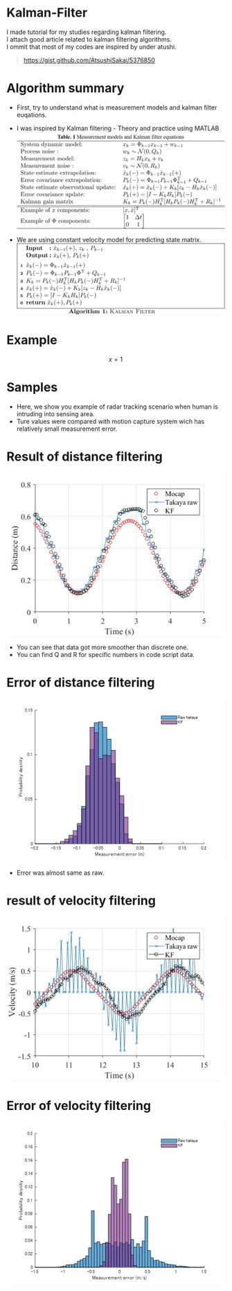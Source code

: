 <script src='https://cdnjs.cloudflare.com/ajax/libs/mathjax/2.7.2/MathJax.js?config=TeX-MML-AM_CHTML'></script>
# Kalman-Filter
I made tutorial for my studies regarding kalman filtering.  
I attach good article related to kalman filtering algorithms.  
I ommit that most of my codes are inspired by under atushi.  
>https://gist.github.com/AtsushiSakai/5376850

# Algorithm summary
* First, try to understand what is measurement models and kalman filter euqations.
* I was inspired by Kalman filtering - Theory and practice using MATLAB
![Kalman_table](/images/table.jpg)

* We are using constant velocity model for predicting state matrix.  
![Kalman_algorithm](/images/al.jpg)

# Example
$$x = 1$$ 

# Samples
* Here,  we show you example of radar tracking scenario when human is intruding into sensing area.
* Ture values were compared with motion capture system wich has relatively small measurement error.

# Result of distance filtering
![Kalman_distance](/images/kalman_distance.jpg)
* You can see that data got more smoother than discrete one.  
* You can find Q and R for specific numbers in code script data.  

# Error of distance filtering
![Kalman_distance_error](/images/distance_error.jpg)
* Error was almost same as raw.

# result of velocity filtering
![Kalman_velocity](/images/kalman_velocity.jpg)

# Error of velocity filtering
![Kalman_velocity_error](/images/velocity_error.jpg)
